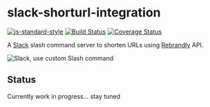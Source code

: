 # slack-shorturl-integration

[![js-standard-style](https://img.shields.io/badge/code%20style-standard-brightgreen.svg)](http://standardjs.com)
[![Build Status](https://travis-ci.org/lmammino/slack-shorturl-integration.svg?branch=master)](https://travis-ci.org/lmammino/slack-shorturl-integration)
[![Coverage Status](https://coveralls.io/repos/github/lmammino/slack-shorturl-integration/badge.svg?branch=master)](https://coveralls.io/github/lmammino/slack-shorturl-integration?branch=master)

A [Slack](https://slack.com/) slash command server to shorten URLs using [Rebrandly](https://www.rebrandly.com) API.

![Slack, use custom Slash command](https://cdn.scotch.io/22/3Pn4o2qEQFOkuT6r2dtP_07-slack-custom-slash-command-screenshot.jpg)


## Status

Currently work in progress... stay tuned
